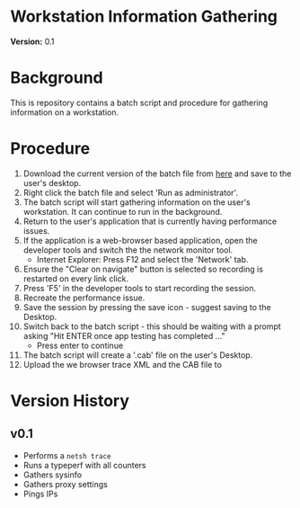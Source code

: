 # Workstation Information Gathering

 **Version:** 0.1

# Background

This is repository contains a batch script and procedure for gathering information on a workstation.

# Procedure

1. Download the current version of the batch file from [here](https://github.com/gregfoletta/WinWorkstationInfo/blob/master/gather_info.bat) and save to the user's desktop.
1. Right click the batch file and select 'Run as administrator'.
1. The batch script will start gathering information on the user's workstation. It can continue to run in the background.
1. Return to the user's application that is currently having performance issues.
1. If the application is a web-browser based application, open the developer tools and switch the the network monitor tool.
    - Internet Explorer: Press F12 and select the 'Network' tab.
1. Ensure the "Clear on navigate" button is selected so recording is restarted on every link click.
1. Press 'F5' in the developer tools to start recording the session.
1. Recreate the performance issue.
1. Save the session by pressing the save icon - suggest saving to the Desktop.
1. Switch back to the batch script - this should be waiting with a prompt asking "Hit ENTER once app testing has completed ..."
    - Press enter to continue
1. The batch script will create a '.cab' file on the user's Desktop.
1. Upload the we browser trace XML and the CAB file to <insert SMB location here>

# Version History

## v0.1

- Performs a `netsh trace`
- Runs a typeperf with all counters
- Gathers sysinfo
- Gathers proxy settings
- Pings IPs




